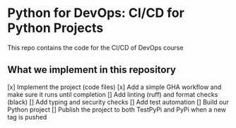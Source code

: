 # Python for DevOps: CI/CD for Python Projects
This repo contains the code for the CI/CD of DevOps course

## What we implement in this repository

[x] Implement the project (code files)
[x] Add a simple GHA workflow and make sure it runs until completion
[] Add linting (ruff) and format checks (black)
[] Add typing and security checks
[] Add test automation
[] Build our Python project
[] Publish the project to both TestPyPi and PyPi when a new tag is pushed
